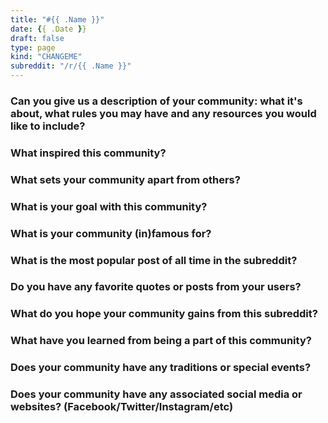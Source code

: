 ```yaml
---
title: "#{{ .Name }}"
date: {{ .Date }}
draft: false
type: page
kind: "CHANGEME"
subreddit: "/r/{{ .Name }}"
---
```


### Can you give us a description of your community: what it's about, what rules you may have and any resources you would like to include?

### What inspired this community?

### What sets your community apart from others?

### What is your goal with this community?

### What is your community (in)famous for?

### What is the most popular post of all time in the subreddit?

### Do you have any favorite quotes or posts from your users?

### What do you hope your community gains from this subreddit?

### What have you learned from being a part of this community?

### Does your community have any traditions or special events?

### Does your community have any associated social media or websites? (Facebook/Twitter/Instagram/etc)


